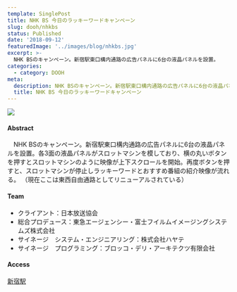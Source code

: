 ```yaml
---
template: SinglePost
title: NHK BS 今日のラッキーワードキャンペーン
slug: dooh/nhkbs
status: Published
date: '2018-09-12'
featuredImage: '../images/blog/nhkbs.jpg'
excerpt: >-
  NHK BSのキャンペーン。新宿駅東口構内通路の広告パネルに6台の液晶パネルを設置。
categories:
  - category: DOOH
meta:
  description: NHK BSのキャンペーン。新宿駅東口構内通路の広告パネルに6台の液晶パネルを設置。
  title: NHK BS 今日のラッキーワードキャンペーン
---
```


![](/blog/nhkbs.jpg)

#### Abstract

　NHK BSのキャンペーン。新宿駅東口構内通路の広告パネルに6台の液晶パネルを設置。各3面の液晶パネルがスロットマシンを模しており、横の丸いボタンを押すとスロットマシンのように映像が上下スクロールを開始。再度ボタンを押すと、スロットマシンが停止しラッキーワードとおすすめ番組の紹介映像が流れる。
（現在ここは東西自由通路としてリニューアルされている）

#### Team

- クライアント：日本放送協会
- 総合プロデュース：東急エージェンシー・富士フイルムイメージングシステムズ株式会社
- サイネージ　システム・エンジニアリング：株式会社ハヤテ
- サイネージ　プログラミング：ブロッコ・デリ・アーキテクツ有限会社

#### Access

[新宿駅](https://goo.gl/maps/Cec9VTFUUMxxQC6Y6)